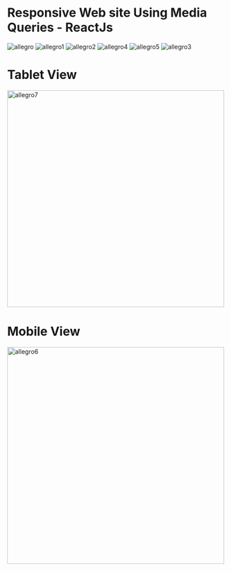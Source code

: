 # Responsive Web site Using Media Queries - ReactJs


![allegro](https://github.com/saithra/allegro-REACT/assets/149575617/aa20303d-5f13-4542-b6bb-f523638e28b0)
![allegro1](https://github.com/saithra/allegro-REACT/assets/149575617/c164676d-2b2d-44d5-8f7a-36ef242bf6e7)
![allegro2](https://github.com/saithra/allegro-REACT/assets/149575617/1f3b9425-0e7a-4125-a67f-4f436df757e7)
![allegro4](https://github.com/saithra/allegro-REACT/assets/149575617/17aa581d-78ac-45f4-8373-aea890ee9af8)
![allegro5](https://github.com/saithra/allegro-REACT/assets/149575617/dd2f3c3f-b2b8-43d3-9b19-b74d2dad745a)
![allegro3](https://github.com/saithra/allegro-REACT/assets/149575617/b31d21a1-67c2-4387-b336-926c147bdf6e)
# Tablet View
<img width="500" alt="allegro7" src="https://github.com/saithra/allegro-REACT/assets/149575617/50433bc9-ac98-45d2-884e-e71a9873d2d7">

# Mobile View
<img width="500" alt="allegro6" src="https://github.com/saithra/allegro-REACT/assets/149575617/9936664e-0cb1-4e54-a585-4ea4049b22ab">

